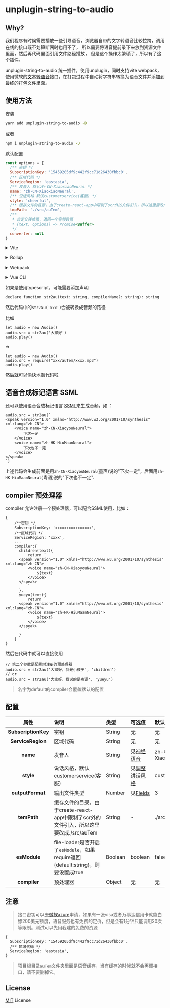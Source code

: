 # unplugin-string-to-audio

## Why?

我们程序有时候需要播放一些引导语音，浏览器自带的文字转语音比较拉跨，调用在线的接口既不划算断网时也用不了，
所以需要将语音提前录下来放到资源文件里面，然后再代码里面引用文件路径播放，
但是这个操作太繁琐了，所以有了这个插件。

unplugin-string-to-audio 统一插件，使用unplugin，同时支持vite webpack，使用微软的[文本转语音](https://azure.microsoft.com/zh-cn/services/cognitive-services/text-to-speech/#features)接口，在打包过程中自动将字符串转换为语音文件并添加到最终的打包文件里面。

## 使用方法
安装
```bash
yarn add unplugin-string-to-audio -D
```
或者
```bash
npm i unplugin-string-to-audio -D
```

默认配置
```js
const options = {
  /** 密钥 */
  SubscriptionKey: '15459205df9c442f9cc71d26430fbbc0',
  /** 区域代码 */
  ServiceRegion: 'eastasia',
  /** 发音人 默认zh-CN-XiaoxiaoNeural */
  name: 'zh-CN-XiaoxiaoNeural',
  /** 说话风格 默认customerservice(客服) */
  style: 'cheerful',
  /** 缓存文件的目录，由于create-react-app中限制了scr外的文件引入，所以这里要改成./src/auTem */
  tmpPath: './src/auTem',
  /**
   * 自定义转换器，返回一个音频数据
   * (text, options) => Promise<Buffer>
   */
  converter: null
}
```

<details>
<summary>Vite</summary><br>

```ts
// vite.config.ts
import StringToAudio from 'unplugin-string-to-audio/vite'

export default defineConfig({
  plugins: [
    StringToAudio({ /* options */ }),
  ],
})
```

<br></details>

<details>
<summary>Rollup</summary><br>

```ts
// rollup.config.js
import StringToAudio from 'unplugin-string-to-audio/rollup'

export default {
  plugins: [
    StringToAudio({ /* options */ }),
  ],
}
```

<br></details>

<details>
<summary>Webpack</summary><br>

```ts
// webpack.config.js
const { default: StringToAudio } = require('unplugin-string-to-audio/webpack')

module.exports = {
  /* ... */
  plugins: [
    StringToAudio({ /* options */ })
  ]
}
```

<br></details>

<details>
<summary>Vue CLI</summary><br>

```ts
// vue.config.js
const { default: StringToAudio } = require('unplugin-string-to-audio/webpack')

module.exports = {
  configureWebpack: {
    plugins: [
      StringToAudio({ /* options */ }),
    ],
  },
}
```

<br></details>

如果是使用typescript，可能需要添加声明
```
declare function str2au(text: string, compilerName?: string): string
```

然后代码中的`str2au('xxx')`会被转换成音频的路径

比如
```
let audio = new Audio()
audio.src = str2au('大家好')
audio.play()
```
=>
```
let audio = new Audio()
audio.src = require("xxx/auTem/xxxx.mp3")
audio.play()
```

然后就可以愉快地撸代码啦

## 语音合成标记语言 SSML

还可以使用语音合成标记语言 [SSML](https://docs.microsoft.com/zh-cn/azure/cognitive-services/speech-service/speech-synthesis-markup?tabs=csharp)来生成音频，如
：
```
audio.src = str2au(`
<speak version="1.0" xmlns="http://www.w3.org/2001/10/synthesis" xml:lang="zh-CN">
    <voice name="zh-CN-XiaoyouNeural">
        下次一定
    </voice>
    <voice name="zh-HK-HiuMaanNeural">
        下次也不一定
    </voice>
</speak>
`)
```

上述代码会生成前面是用`zh-CN-XiaoyouNeural`(童声)说的"下次一定"，后面用`zh-HK-HiuMaanNeural`(粤语)说的"下次也不一定".

## compiler 预处理器

compiler 允许注册一个预处理器，可以配合SSML使用，比如：

```
{
    /**密钥 */
    SubscriptionKey: 'xxxxxxxxxxxxxxxx',
    /**区域代码 */
    ServiceRegion: 'xxxx',
    ...
    compiler:{
      children(text){
          return `
      <speak version="1.0" xmlns="http://www.w3.org/2001/10/synthesis" xml:lang="zh-CN">
          <voice name="zh-CN-XiaoyouNeural">
              ${text}
          </voice>
      </speak>
          `
      },
      yueyu(text){
          return `
      <speak version="1.0" xmlns="http://www.w3.org/2001/10/synthesis" xml:lang="zh-CN">
          <voice name="zh-HK-HiuMaanNeural">
              ${text}
          </voice>
      </speak>
          `
      }
    }
}
```

然后在代码中就可以直接使用

```
// 第二个参数是配置时注册的预处理器
audio.src = str2au('大家好，我是小孩子', 'children')
// or
audio.src = str2au('大家好，我说的是粤语', 'yueyu')
```

> 名字为default的compiler会覆盖默认的配置

## 配置

|属性|说明|类型|可选值|默认值|
|:-:|:--|:--|:--|:--|
|**SubscriptionKey**|密钥|String|无|无|
|**ServiceRegion**|区域代码|String|无|无|
|**name**|发音人|String|见[神经语音](https://docs.microsoft.com/zh-cn/azure/cognitive-services/speech-service/language-support#neural-voices)|zh-CN-XiaoxiaoNeural|
|**style**|说话风格，默认customerservice(客服)|String|见[调整讲话风格](https://docs.microsoft.com/zh-cn/azure/cognitive-services/speech-service/speech-synthesis-markup?tabs=csharp#adjust-speaking-styles)|customerservice|
|**outputFormat**|输出文件类型|Number|见[Fields](https://docs.microsoft.com/zh-cn/javascript/api/microsoft-cognitiveservices-speech-sdk/speechsynthesisoutputformat?view=azure-node-latest#fields)|3|
|**temPath**|缓存文件的目录，由于create-react-app中限制了scr外的文件引入，所以这里要改成./src/auTem|String|-|./src/auTem|
|**esModule**|file-loader是否开启了`esModule`，如果require返回{default:string}，则要设置成true|Boolean|boolean|false|
|**compiler**|预处理器|Object|无|无|

## 注意

> 接口密钥可以去[微软azure](https://portal.azure.com/)申请，如果有一张visa或者万事达信用卡就能白嫖200美元额度，语音服务也有免费的定价，但是会有1分钟只能调用20次等限制。测试可以先用我建的免费的资源

```
{
  SubscriptionKey: '15459205df9c442f9cc71d26430fbbc0',
  /** 区域代码 */
  ServiceRegion: 'eastasia',
}
```

> 项目根目录`auTem`文件夹里面是语音缓存，当有缓存的时候就不会再调接口，请不要删掉它。

## License

[MIT](./LICENSE) License
